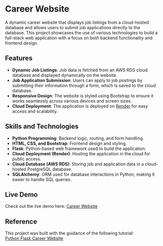 # Career Website

A dynamic career website that displays job listings from a cloud-hosted database and allows users to submit job applications directly to the database. This project showcases the use of various technologies to build a full-stack web application with a focus on both backend functionality and frontend design.

## Features
- **Dynamic Job Listings**: Job data is fetched from an AWS RDS cloud database and displayed dynamically on the website.
- **Job Application Submission**: Users can apply to job postings by submitting their information through a form, which is saved to the cloud database.
- **Responsive Design**: The website is styled using Bootstrap to ensure it works seamlessly across various devices and screen sizes.
- **Cloud Deployment**: The application is deployed on [Render](https://career-website-gdp4.onrender.com) for easy access and scalability.

## Skills and Technologies
- **Python Programming**: Backend logic, routing, and form handling.
- **HTML, CSS, and Bootstrap**: Frontend design and styling.
- **Flask**: Python-based web framework used to build the application.
- **Cloud Deployment (Render)**: Hosting the application in the cloud for public access.
- **Cloud Database (AWS RDS)**: Storing job and application data in a cloud-hosted PostgreSQL database.
- **SQLAlchemy**: ORM used for database interactions in Python, making it easier to handle SQL queries.

## Live Demo
Check out the live demo here: [Career Website](https://career-website-gdp4.onrender.com)

## Reference
This project was built with the guidance of the following tutorial:  
[Python Flask Career Website](https://www.youtube.com/watch?v=yBDHkveJUf4)
